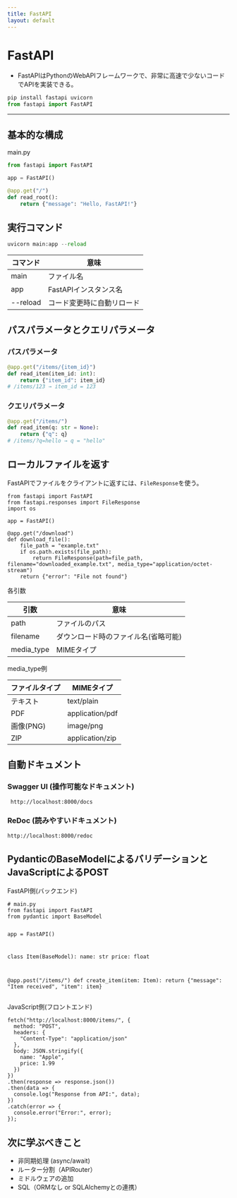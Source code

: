 ```yaml
---
title: FastAPI
layout: default
---
```


# FastAPI <a id="top" data-name="TOP"></a>

- FastAPIはPythonのWebAPIフレームワークで、非常に高速で少ないコードでAPIを実装できる。

```python
pip install fastapi uvicorn
from fastapi import FastAPI
```

---

## 基本的な構成

<div class="subtitle">main.py</div>

```python
from fastapi import FastAPI

app = FastAPI()

@app.get("/")
def read_root():
    return {"message": "Hello, FastAPI!"}
```

## 実行コマンド

```python
uvicorn main:app --reload
```

| コマンド | 意味                       |
| -------- | -------------------------- |
| main     | ファイル名                 |
| app      | FastAPIインスタンス名      |
| --reload | コード変更時に自動リロード |

## パスパラメータとクエリパラメータ

### パスパラメータ

```python
@app.get("/items/{item_id}")
def read_item(item_id: int):
    return {"item_id": item_id}
# /items/123 → item_id = 123
```

### クエリパラメータ

```python
@app.get("/items/")
def read_item(q: str = None):
    return {"q": q}
# /items/?q=hello → q = "hello"
```

## ローカルファイルを返す
FastAPIでファイルをクライアントに返すには、`FileResponse`を使う。

<pre><code class="example">from fastapi import FastAPI
from fastapi.responses import FileResponse
import os

app = FastAPI()

@app.get("/download")
def download_file():
    file_path = "example.txt"
    if os.path.exists(file_path):
        return FileResponse(path=file_path, filename="downloaded_example.txt", media_type="application/octet-stream")
    return {"error": "File not found"}</code></pre>

<div class="subtitle">各引数</div>

| 引数       | 意味                                 |
| ---------- | ------------------------------------ |
| path       | ファイルのパス                       |
| filename   | ダウンロード時のファイル名(省略可能) |
| media_type | MIMEタイプ                           |

<div class="subtitle">media_type例</div>

| ファイルタイプ | MIMEタイプ      |
| -------------- | --------------- |
| テキスト       | text/plain      |
| PDF            | application/pdf |
| 画像(PNG)      | image/png       |
| ZIP            | application/zip |


## 自動ドキュメント

### Swagger UI (操作可能なドキュメント)
` http://localhost:8000/docs`

### ReDoc (読みやすいドキュメント)
`http://localhost:8000/redoc`


## PydanticのBaseModelによるバリデーションとJavaScriptによるPOST

<div class="subtitle">FastAPI側(バックエンド)</div>
<pre><code class="example"># main.py
from fastapi import FastAPI
from pydantic import BaseModel

app = FastAPI()

class Item(BaseModel):
    name: str
    price: float

@app.post("/items/")
def create_item(item: Item):
    return {"message": "Item received", "item": item}</code></pre>

<div class="subtitle">JavaScript側(フロントエンド)</div>
<pre><code class="example">fetch("http://localhost:8000/items/", {
  method: "POST",
  headers: {
    "Content-Type": "application/json"
  },
  body: JSON.stringify({
    name: "Apple",
    price: 1.99
  })
})
.then(response => response.json())
.then(data => {
  console.log("Response from API:", data);
})
.catch(error => {
  console.error("Error:", error);
});</code></pre>


## 次に学ぶべきこと
- 非同期処理 (async/await)
- ルーター分割（APIRouter）
- ミドルウェアの追加
- SQL（ORMなし or SQLAlchemyとの連携）